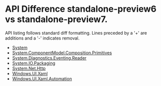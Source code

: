 # API Difference standalone-preview6 vs standalone-preview7.

API listing follows standard diff formatting. Lines preceded by a '+' are
additions and a '-' indicates removal.

* [System](3.0-preview7-standalone-packages_System.md)
* [System.ComponentModel.Composition.Primitives](3.0-preview7-standalone-packages_System.ComponentModel.Composition.Primitives.md)
* [System.Diagnostics.Eventing.Reader](3.0-preview7-standalone-packages_System.Diagnostics.Eventing.Reader.md)
* [System.IO.Packaging](3.0-preview7-standalone-packages_System.IO.Packaging.md)
* [System.Net.Http](3.0-preview7-standalone-packages_System.Net.Http.md)
* [Windows.UI.Xaml](3.0-preview7-standalone-packages_Windows.UI.Xaml.md)
* [Windows.UI.Xaml.Automation](3.0-preview7-standalone-packages_Windows.UI.Xaml.Automation.md)

